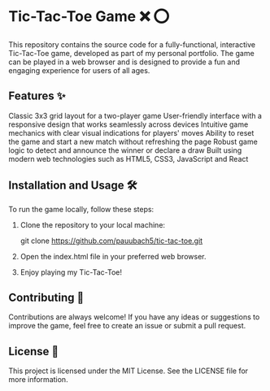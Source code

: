 # Tic-Tac-Toe Game :x: :o:

This repository contains the source code for a fully-functional, interactive Tic-Tac-Toe game, developed as part of my personal portfolio. The game can be played in a web browser and is designed to provide a fun and engaging experience for users of all ages.

## Features :sparkles:

Classic 3x3 grid layout for a two-player game
User-friendly interface with a responsive design that works seamlessly across devices
Intuitive game mechanics with clear visual indications for players' moves
Ability to reset the game and start a new match without refreshing the page
Robust game logic to detect and announce the winner or declare a draw
Built using modern web technologies such as HTML5, CSS3, JavaScript and React


## Installation and Usage :hammer_and_wrench:

To run the game locally, follow these steps:

1. Clone the repository to your local machine:
  
    git clone https://github.com/pauubach5/tic-tac-toe.git

2. Open the index.html file in your preferred web browser.

3. Enjoy playing my Tic-Tac-Toe!

## Contributing :handshake:
Contributions are always welcome! If you have any ideas or suggestions to improve the game, feel free to create an issue or submit a pull request.

## License :page_facing_up:
This project is licensed under the MIT License. See the LICENSE file for more information.
